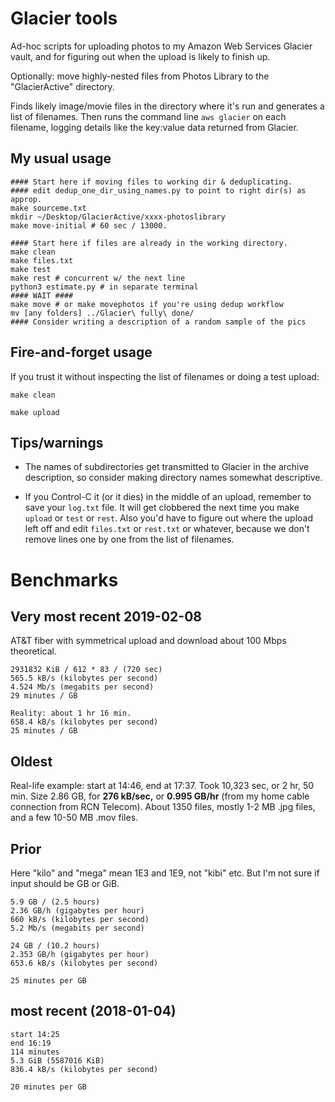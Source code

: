 Glacier tools
========================

Ad-hoc scripts for uploading photos to my Amazon Web Services Glacier
vault, and for figuring out when the upload is likely to finish up.

Optionally: move highly-nested files from Photos Library to the
"GlacierActive" directory.

Finds likely image/movie files in the directory where it's run and
generates a list of filenames. Then runs the command line `aws
glacier` on each filename, logging details like the key:value data
returned from Glacier.

My usual usage
--------

    #### Start here if moving files to working dir & deduplicating.
    #### edit dedup_one_dir_using_names.py to point to right dir(s) as approp.
    make sourceme.txt
    mkdir ~/Desktop/GlacierActive/xxxx-photoslibrary
    make move-initial # 60 sec / 13000.

    #### Start here if files are already in the working directory.
    make clean
    make files.txt
    make test
    make rest # concurrent w/ the next line
    python3 estimate.py # in separate terminal
    #### WAIT ####
    make move # or make movephotos if you're using dedup workflow
    mv [any folders] ../Glacier\ fully\ done/
    #### Consider writing a description of a random sample of the pics

Fire-and-forget usage
--------

If you trust it without inspecting the list of filenames or doing a
test upload:

`make clean`

`make upload`

Tips/warnings
--------

* The names of subdirectories get transmitted to Glacier in the
  archive description, so consider making directory names somewhat
  descriptive.

* If you Control-C it (or it dies) in the middle of an upload,
  remember to save your `log.txt` file. It will get clobbered the next
  time you make `upload` or `test` or `rest`. Also you'd have to
  figure out where the upload left off and edit `files.txt` or
  `rest.txt` or whatever, because we don't remove lines one by one
  from the list of filenames.

Benchmarks
========

Very most recent 2019-02-08
--------

AT&T fiber with symmetrical upload and download about 100 Mbps theoretical.

    2931832 KiB / 612 * 83 / (720 sec)
    565.5 kB/s (kilobytes per second)
    4.524 Mb/s (megabits per second)
    29 minutes / GB

    Reality: about 1 hr 16 min.
    658.4 kB/s (kilobytes per second)
    25 minutes / GB

Oldest
--------

Real-life example: start at 14:46, end at 17:37. Took 10,323 sec, or 2
hr, 50 min. Size 2.86 GB, for **276 kB/sec,** or **0.995 GB/hr** (from
my home cable connection from RCN Telecom). About 1350 files, mostly
1-2 MB .jpg files, and a few 10-50 MB .mov files.

Prior
--------

Here "kilo" and "mega" mean 1E3 and 1E9, not "kibi" etc. But I'm not
sure if input should be GB or GiB.

    5.9 GB / (2.5 hours)
    2.36 GB/h (gigabytes per hour)
    660 kB/s (kilobytes per second)
    5.2 Mb/s (megabits per second)

    24 GB / (10.2 hours)
    2.353 GB/h (gigabytes per hour)
    653.6 kB/s (kilobytes per second)

    25 minutes per GB

most recent (2018-01-04)
--------

    start 14:25
    end 16:19
    114 minutes
    5.3 GiB (5587016 KiB)
    836.4 kB/s (kilobytes per second)

    20 minutes per GB

